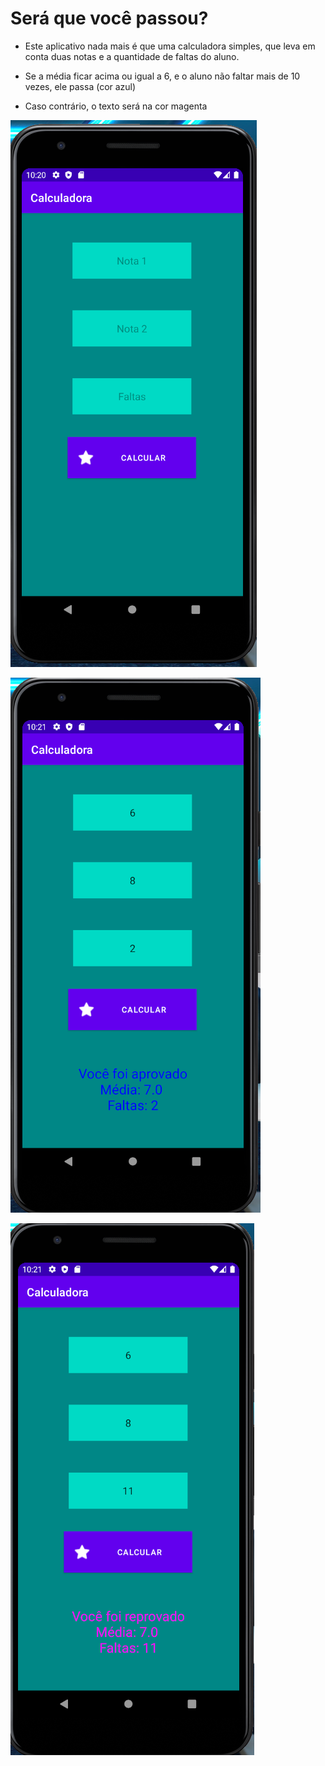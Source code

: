 # Será que você passou?

 - Este aplicativo nada mais é que uma calculadora simples, que leva em conta duas notas e a quantidade de faltas do aluno.

 - Se a média ficar acima ou igual a 6, e o aluno não faltar mais de 10 vezes, ele passa (cor azul)

 - Caso contrário, o texto será na cor magenta

  ![reprocado](sem_nada.PNG)

  ![](aprovadp.PNG)

![reprovado](reprovado.PNG)